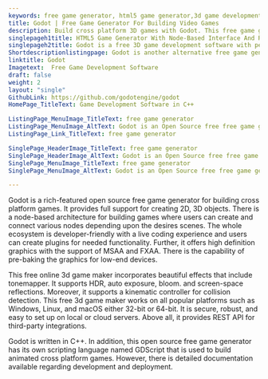 ```yaml
---
keywords: free game generator, html5 game generator,3d game development software,cross platform games, 3d game maker
title: Godot | Free Game Generator For Building Video Games
description: Build cross platform 3D games with Godot. This free game generator provides a drag & drop interface and live coding editor to control objects and behavior.
singlepageh1title: HTML5 Game Generator With Node-Based Interface And REST API
singlepageh2title: Godot is a free 3D game development software with persistent live editing capabilities. It is lightweight, robust, supports animations and sound effects.
Shortdescriptionlistingpage: Godot is another alternative free game generator for building cross platform games. It offers context-sensitive UI, REST API and many other features.
linktitle: Godot
Imagetext:  Free Game Development Software
draft: false
weight: 2
layout: "single"
GithubLink: https://github.com/godotengine/godot
HomePage_TitleText: Game Development Software in C++

ListingPage_MenuImage_TitleText: free game generator
ListingPage_MenuImage_AltText: Godot is an Open Source free free game generator
ListingPage_Link_TitleText: free game generator

SinglePage_HeaderImage_TitleText: free game generator
SinglePage_HeaderImage_AltText: Godot is an Open Source free free game generator
SinglePage_MenuImage_TitleText: free game generator
SinglePage_MenuImage_AltText: Godot is an Open Source free free game generator

---
```


Godot is a rich-featured open source free game generator for building cross platform games. It provides full support for creating 2D, 3D objects. There is a node-based architecture for building games where users can create and connect various nodes depending upon the desires scenes. The whole ecosystem is developer-friendly with a live coding experience and users can create plugins for needed functionality. Further, it offers high definition graphics with the support of MSAA and FXAA. There is the capability of pre-baking the graphics for low-end devices.

This free online 3d game maker incorporates beautiful effects that include tonemapper. It supports HDR, auto exposure, bloom. and screen-space reflections. Moreover, it supports a kinematic controller for collision detection. This free 3d game maker works on all popular platforms such as Windows, Linux, and macOS either 32-bit or 64-bit. It is secure, robust, and easy to set up on local or cloud servers. Above all, it provides REST API for third-party integrations.

Godot is written in C++. In addition, this open source free game generator has its own scripting language named GDScript that is used to build animated cross platform games. However, there is detailed documentation available regarding development and deployment.

<a class="anchor" id="requirements" name="requirements" style="font-size: 12.16px;"></a>
